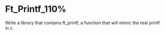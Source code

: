 # Ft_Printf_110%
Write a library that contains ft_printf, a function that will mimic the real printf in c.
